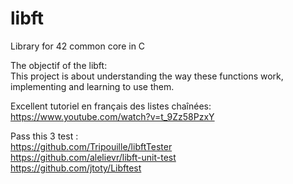 # libft
Library for 42 common core in C  

The objectif of the libft:  
This project is about understanding the way these functions work,
implementing and learning to use them.

Excellent tutoriel en français des listes chaînées:  
https://www.youtube.com/watch?v=t_9Zz58PzxY  

Pass this 3 test :  
https://github.com/Tripouille/libftTester  
https://github.com/alelievr/libft-unit-test   
https://github.com/jtoty/Libftest 
